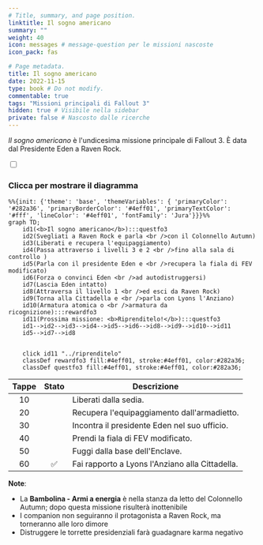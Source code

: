```yaml
---
# Title, summary, and page position.
linktitle: Il sogno americano
summary: ""
weight: 40
icon: messages # message-question per le missioni nascoste
icon_pack: fas

# Page metadata.
title: Il sogno americano
date: 2022-11-15
type: book # Do not modify.
commentable: true
tags: "Missioni principali di Fallout 3"
hidden: true # Visibile nella sidebar
private: false # Nascosto dalle ricerche
---
```


<div class="fo3">

*Il sogno americano* è l'undicesima missione principale di Fallout 3. È data dal Presidente Eden a Raven Rock.



<section class="chart-collapse">
<input type="checkbox" name="collapse2" id="handle2">
<h3 class="handle">
<label for="handle2">Clicca per mostrare il diagramma</label>
</h3>
<div class="content">

```mermaid
%%{init: {'theme': 'base', 'themeVariables': { 'primaryColor': '#282a36', 'primaryBorderColor': '#4eff01', 'primaryTextColor': '#fff', 'lineColor': '#4eff01', 'fontFamily': 'Jura'}}}%%
graph TD;
    id1(<b>Il sogno americano</b>):::questfo3
    id2(Svegliati a Raven Rock e parla <br />con il Colonnello Autumn)
    id3(Liberati e recupera l'equipaggiamento)
    id4(Passa attraverso i livelli 3 e 2 <br />fino alla sala di controllo )
    id5(Parla con il presidente Eden e <br />recupera la fiala di FEV modificato) 
    id6(Forza o convinci Eden <br />ad autodistruggersi)
    id7(Lascia Eden intatto)
    id8(Attraversa il livello 1 <br />ed esci da Raven Rock) 
    id9(Torna alla Cittadella e <br />parla con Lyons l'Anziano)
    id10(Armatura atomica o <br />armatura da ricognizione):::rewardfo3
    id11(Prossima missione: <b>Riprenditelo!</b>):::questfo3
    id1-->id2-->id3-->id4-->id5-->id6-->id8-->id9-->id10-->id11
    id5-->id7-->id8
    
    
    click id11 "../riprenditelo"
    classDef rewardfo3 fill:#4eff01, stroke:#4eff01, color:#282a36;
    classDef questfo3 fill:#4eff01, stroke:#4eff01, color:#282a36;
```

</div>
</section>

| Tappe |       Stato        | Descrizione                                      |
| :---: | :----------------: | ------------------------------------------------ |
|  10   |                    | Liberati dalla sedia.                            |
|  20   |                    | Recupera l'equipaggiamento dall'armadietto.      |
|  30   |                    | Incontra il presidente Eden nel suo ufficio.     |
|  40   |                    | Prendi la fiala di FEV modificato.               |
|  50   |                    | Fuggi dalla base dell'Enclave.                   |
|  60   | :white_check_mark: | Fai rapporto a Lyons l'Anziano  alla Cittadella. |


**Note**:
- La **Bambolina - Armi a energia** è nella stanza da letto del Colonnello Autumn; dopo questa missione risulterà inottenibile
- I companion non seguiranno il protagonista a Raven Rock, ma torneranno alle loro dimore
- Distruggere le torrette presidenziali farà guadagnare karma negativo


</div>